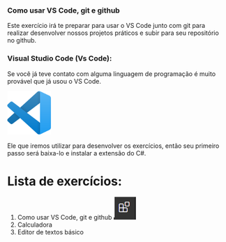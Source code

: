 ### Como usar VS Code, git e github

Este exercício irá te preparar para usar o VS Code junto com git para realizar desenvolver nossos projetos práticos e subir para seu repositório no github.

### Visual Studio Code (Vs Code):

Se você já teve contato com alguma linguagem de programação é muito provável que já usou o VS Code.

<img src="../Resources/Imgs/01_VsCode.png" width="100px">

Ele que iremos utilizar para desenvolver os exercícios, então seu primeiro passo será baixa-lo e instalar a extensão do C#.

# Lista de exercícios:

1. Como usar VS Code, git e github
![Vs Code Extension Button](../Resources/Imgs/01_VsCode_Btn_Extension.png)
2. Calculadora
3. Editor de textos básico
